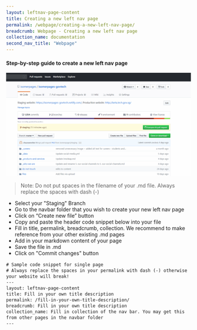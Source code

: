 ```yaml
---
layout: leftnav-page-content
title: Creating a new left nav page
permalink: /webpage/creating-a-new-left-nav-page/
breadcrumb: Webpage - Creating a new left nav page
collection_name: documentation
second_nav_title: "Webpage"
---
```

#### **Step-by-step guide to create a new left nav page**
![Create a new left nav page](/images/resources/adding-a-new-left-nav-page.gif)
> Note: Do not put spaces in the filename of your .md file. Always replace the spaces with dash (-)

* Select your "Staging" Branch
* Go to the navbar folder that you wish to create your new left nav page
* Click on “Create new file” button
* Copy and paste the header code snippet below into your file
* Fill in title, permalink, breadcrumb, collection. We recommend to make reference from your other existing .md pages
* Add in your markdown content of your page
* Save the file in .md
* Click on "Commit changes" button

```
# Sample code snippet for single page
# Always replace the spaces in your permalink with dash (-) otherwise your website will break!
---
layout: leftnav-page-content
title: Fill in your own title description
permalink: /fill-in-your-own-title-description/
breadcrumb: Fill in your own title description
collection_name: Fill in collection of the nav bar. You may get this from other pages in the navbar folder
---
```
